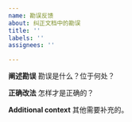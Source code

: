 ```yaml
---
name: 勘误反馈
about: 纠正文档中的勘误
title: ''
labels: ''
assignees: ''

---
```


**阐述勘误**
勘误是什么？位于何处？

**正确改法**
怎样才是正确的？

**Additional context**
其他需要补充的。